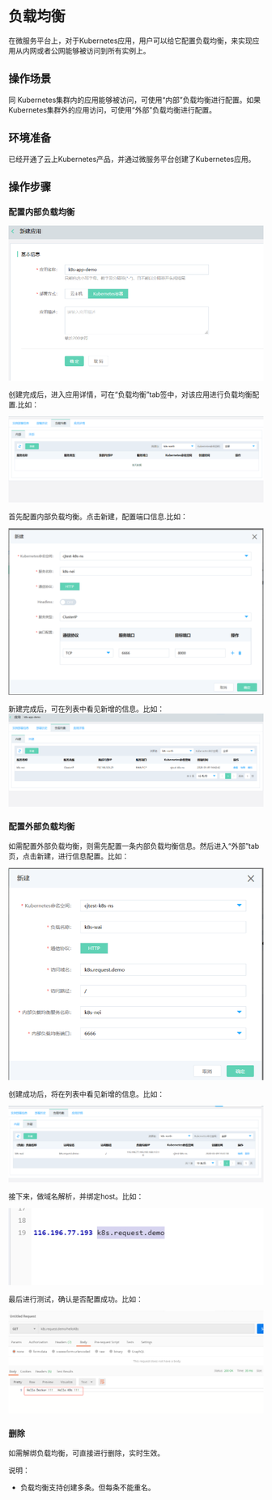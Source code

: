 #  负载均衡

在微服务平台上，对于Kubernetes应用，用户可以给它配置负载均衡，来实现应用从内网或者公网能够被访问到所有实例上。

## 操作场景

同 Kubernetes集群内的应用能够被访问，可使用“内部”负载均衡进行配置。如果 Kubernetes集群外的应用访问，可使用“外部”负载均衡进行配置。

## 环境准备

已经开通了云上Kubernetes产品，并通过微服务平台创建了Kubernetes应用。


## 操作步骤

### 配置内部负载均衡

![](../../../../../image/Internet-Middleware/JD-Distributed-Service-Framework/fzjh-1.jpg)

创建完成后，进入应用详情，可在“负载均衡”tab签中，对该应用进行负载均衡配置.比如：

![](../../../../../image/Internet-Middleware/JD-Distributed-Service-Framework/fzjh-4.jpg)

首先配置内部负载均衡。点击新建，配置端口信息.比如：

![](../../../../../image/Internet-Middleware/JD-Distributed-Service-Framework/fzjh-5.jpg)


新建完成后，可在列表中看见新增的信息。比如：
![](../../../../../image/Internet-Middleware/JD-Distributed-Service-Framework/fzjh-6.jpg)


### 配置外部负载均衡

如需配置外部负载均衡，则需先配置一条内部负载均衡信息。然后进入“外部”tab页，点击新建，进行信息配置。比如：

![](../../../../../image/Internet-Middleware/JD-Distributed-Service-Framework/fzjh-7.jpg)


创建成功后，将在列表中看见新增的信息。比如：

![](../../../../../image/Internet-Middleware/JD-Distributed-Service-Framework/fzjh-9.jpg)


接下来，做域名解析，并绑定host。比如：

![](../../../../../image/Internet-Middleware/JD-Distributed-Service-Framework/fzjh-8.jpg)

最后进行测试，确认是否配置成功。比如：

![](../../../../../image/Internet-Middleware/JD-Distributed-Service-Framework/fzjh-10.jpg)

### 删除

如需解绑负载均衡，可直接进行删除，实时生效。

说明：

- 负载均衡支持创建多条。但每条不能重名。

